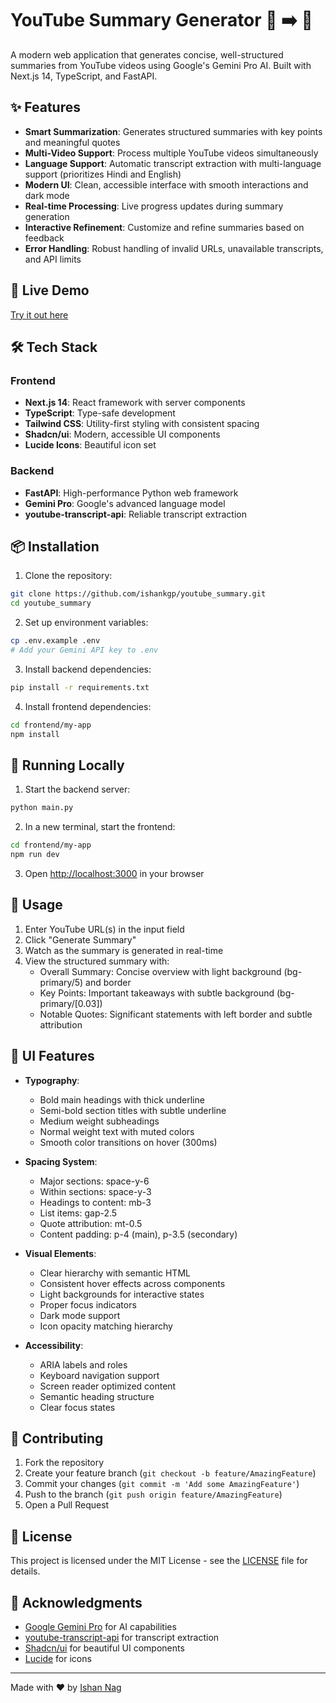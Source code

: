 # YouTube Summary Generator 🎥 ➡️ 📝

A modern web application that generates concise, well-structured summaries from YouTube videos using Google's Gemini Pro AI. Built with Next.js 14, TypeScript, and FastAPI.

## ✨ Features

- **Smart Summarization**: Generates structured summaries with key points and meaningful quotes
- **Multi-Video Support**: Process multiple YouTube videos simultaneously
- **Language Support**: Automatic transcript extraction with multi-language support (prioritizes Hindi and English)
- **Modern UI**: Clean, accessible interface with smooth interactions and dark mode
- **Real-time Processing**: Live progress updates during summary generation
- **Interactive Refinement**: Customize and refine summaries based on feedback
- **Error Handling**: Robust handling of invalid URLs, unavailable transcripts, and API limits

## 🚀 Live Demo

[Try it out here](#) <!-- Add your Vercel deployment URL -->

## 🛠️ Tech Stack

### Frontend
- **Next.js 14**: React framework with server components
- **TypeScript**: Type-safe development
- **Tailwind CSS**: Utility-first styling with consistent spacing
- **Shadcn/ui**: Modern, accessible UI components
- **Lucide Icons**: Beautiful icon set

### Backend
- **FastAPI**: High-performance Python web framework
- **Gemini Pro**: Google's advanced language model
- **youtube-transcript-api**: Reliable transcript extraction

## 📦 Installation

1. Clone the repository:
```bash
git clone https://github.com/ishankgp/youtube_summary.git
cd youtube_summary
```

2. Set up environment variables:
```bash
cp .env.example .env
# Add your Gemini API key to .env
```

3. Install backend dependencies:
```bash
pip install -r requirements.txt
```

4. Install frontend dependencies:
```bash
cd frontend/my-app
npm install
```

## 🚀 Running Locally

1. Start the backend server:
```bash
python main.py
```

2. In a new terminal, start the frontend:
```bash
cd frontend/my-app
npm run dev
```

3. Open [http://localhost:3000](http://localhost:3000) in your browser

## 🎯 Usage

1. Enter YouTube URL(s) in the input field
2. Click "Generate Summary"
3. Watch as the summary is generated in real-time
4. View the structured summary with:
   - Overall Summary: Concise overview with light background (bg-primary/5) and border
   - Key Points: Important takeaways with subtle background (bg-primary/[0.03])
   - Notable Quotes: Significant statements with left border and subtle attribution

## 🎨 UI Features

- **Typography**:
  - Bold main headings with thick underline
  - Semi-bold section titles with subtle underline
  - Medium weight subheadings
  - Normal weight text with muted colors
  - Smooth color transitions on hover (300ms)

- **Spacing System**:
  - Major sections: space-y-6
  - Within sections: space-y-3
  - Headings to content: mb-3
  - List items: gap-2.5
  - Quote attribution: mt-0.5
  - Content padding: p-4 (main), p-3.5 (secondary)

- **Visual Elements**:
  - Clear hierarchy with semantic HTML
  - Consistent hover effects across components
  - Light backgrounds for interactive states
  - Proper focus indicators
  - Dark mode support
  - Icon opacity matching hierarchy

- **Accessibility**:
  - ARIA labels and roles
  - Keyboard navigation support
  - Screen reader optimized content
  - Semantic heading structure
  - Clear focus states

## 🤝 Contributing

1. Fork the repository
2. Create your feature branch (`git checkout -b feature/AmazingFeature`)
3. Commit your changes (`git commit -m 'Add some AmazingFeature'`)
4. Push to the branch (`git push origin feature/AmazingFeature`)
5. Open a Pull Request

## 📝 License

This project is licensed under the MIT License - see the [LICENSE](LICENSE) file for details.

## 🙏 Acknowledgments

- [Google Gemini Pro](https://deepmind.google/technologies/gemini/) for AI capabilities
- [youtube-transcript-api](https://github.com/jdepoix/youtube-transcript-api) for transcript extraction
- [Shadcn/ui](https://ui.shadcn.com/) for beautiful UI components
- [Lucide](https://lucide.dev/) for icons

---
Made with ❤️ by [Ishan Nag](https://github.com/ishankgp)
